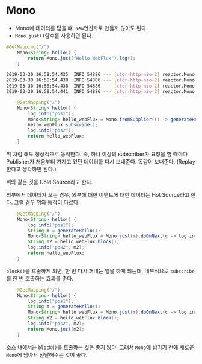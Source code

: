 # Mono 

* Mono에 데이터를 담을 떄, `New`연산자로 만들지 않아도 된다.
 * `Mono.just()`함수를 사용하면 된다.
 
 
```java
@GetMapping("/")
	Mono<String> hello() {
		return Mono.just("Hello WebFlux").log();
	}
```
```bash
2019-03-30 16:58:54.435  INFO 54886 --- [ctor-http-nio-2] reactor.Mono.Just.1                      : | onSubscribe([Synchronous Fuseable] Operators.ScalarSubscription)
2019-03-30 16:58:54.438  INFO 54886 --- [ctor-http-nio-2] reactor.Mono.Just.1                      : | request(unbounded)
2019-03-30 16:58:54.438  INFO 54886 --- [ctor-http-nio-2] reactor.Mono.Just.1                      : | onNext(Hello WebFlux)
2019-03-30 16:58:54.441  INFO 54886 --- [ctor-http-nio-2] reactor.Mono.Just.1                      : | cancel()
```

```java
	@GetMapping("/")
	Mono<String> hello() {
	    log.info("pos1");
		Mono<String> hello_webFlux = Mono.fromSupplier(() -> generateHello()).doOnNext(c -> log.info(c)).log();
		hello_webFlux.subscribe();
		log.info("pos2");
		return hello_webFlux;
	}
```

위 처럼 해도 정상적으로 동작한다. 즉, 하나 이상의 subscriber가 요청을 할 때마다 Publisher가 처음부터 가지고 있던 데이터를 다시 보내준다. 
똑같이 보내준다. (Replay한다고 생각하면 된다.)

위와 같은 것을 Cold Source라고 한다. 

외부에서 데이터가 오는 경우, 외부에 대한 이벤트에 대한 데이터는 Hot Source라고 한다. 그럴 경우 위와 동작이 다르다. 

```java
	@GetMapping("/")
	Mono<String> hello() {
	    log.info("pos1");
		String m = generateHello();
		Mono<String> hello_webFlux = Mono.just(m).doOnNext(c -> log.info(c)).log();
		String m2 = hello_webFlux.block();
		log.info("pos2", m2);
		return hello_webFlux;
	}
```

`block()`을 호출하게 되면, 한 번 다시 꺼내는 일을 하게 되는데, 내부적으로 `subscribe`를 한 번 호출하는 효과를 준다.

```java
	@GetMapping("/")
	Mono<String> hello() {
	    log.info("pos1");
		String m = generateHello();
		Mono<String> hello_webFlux = Mono.just(m).doOnNext(c -> log.info(c)).log();
		String m2 = hello_webFlux.block();
		log.info("pos2", m2);
		return Mono.just(m2);
	}
```

소스 내에서는 `block()`를 호출하는 것은 좋지 않다. 그래서 `Mono`에 넘기기 전에 새로운 `Mono`에 담아서 전달해주는 것이 좋다. 